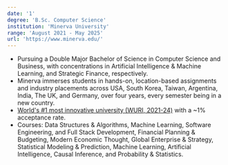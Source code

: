 ```yaml
---
date: '1'
degree: 'B.Sc. Computer Science'
institution: 'Minerva University'
range: 'August 2021 - May 2025'
url: 'https://www.minerva.edu/'
---
```


- Pursuing a Double Major Bachelor of Science in Computer Science and Business, with concentrations in Artificial Intelligence & Machine Learning, and Strategic Finance, respectively.
- Minerva immerses students in hands-on, location-based assignments and industry placements across USA, South Korea, Taiwan, Argentina, India, The UK, and Germany, over four years, every semester being in a new country.
- [World's #1 most innovative university (WURI, 2021-24)](https://www.wuri.world/2023-global-top-100) with a ~1% acceptance rate.
- Courses: Data Structures & Algorithms, Machine Learning, Software Engineering, and Full Stack Development, Financial Planning & Budgeting, Modern Economic Thought, Global Enterprise & Strategy, Statistical Modeling & Prediction, Machine Learning, Artificial Intelligence, Causal Inference, and Probability & Statistics.
